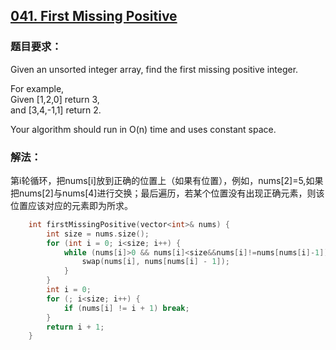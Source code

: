 ## [041. First Missing Positive](https://leetcode.com/problems/first-missing-positive/#/description)
### 题目要求：
Given an unsorted integer array, find the first missing positive integer.

For example,<br>
Given [1,2,0] return 3,<br>
and [3,4,-1,1] return 2.

Your algorithm should run in O(n) time and uses constant space.
### 解法：
第i轮循环，把nums[i]放到正确的位置上（如果有位置），例如，nums[2]=5,如果把nums[2]与nums[4]进行交换；最后遍历，若某个位置没有出现正确元素，则该位置应该对应的元素即为所求。
```c
	int firstMissingPositive(vector<int>& nums) {
		int size = nums.size();
		for (int i = 0; i<size; i++) {
			while (nums[i]>0 && nums[i]<size&&nums[i]!=nums[nums[i]-1]) {
				swap(nums[i], nums[nums[i] - 1]);
			}
		}
		int i = 0;
		for (; i<size; i++) {
			if (nums[i] != i + 1) break;
		}
		return i + 1;
	}
```
